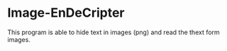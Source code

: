 # Image-EnDeCripter

This program is able to hide text in images (png) and read the thext form images.
